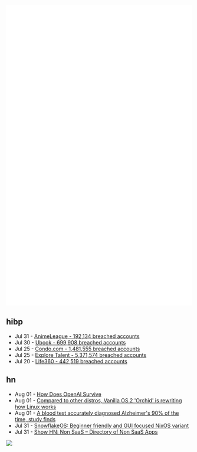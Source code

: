 ![Metrics](https://raw.githubusercontent.com/phixion/phixion/master/metrics.svg)

## hibp

<!--
for https://github.com/phixion/phixion/blob/main/.github/workflows/feeds.yml
-->
<!--START_SECTION:haveibeenpwnd-->
- Jul 31 - [AnimeLeague - 192,134 breached accounts](https://haveibeenpwned.com/PwnedWebsites#AnimeLeague)
- Jul 30 - [Ubook - 699,908 breached accounts](https://haveibeenpwned.com/PwnedWebsites#Ubook)
- Jul 25 - [Condo.com - 1,481,555 breached accounts](https://haveibeenpwned.com/PwnedWebsites#CondoCom)
- Jul 25 - [Explore Talent - 5,371,574 breached accounts](https://haveibeenpwned.com/PwnedWebsites#ExploreTalent)
- Jul 20 - [Life360 - 442,519 breached accounts](https://haveibeenpwned.com/PwnedWebsites#Life360)
<!--END_SECTION:haveibeenpwnd-->

## hn

<!--
for https://github.com/phixion/phixion/blob/main/.github/workflows/feeds.yml
-->
<!--START_SECTION:hn-->
- Aug 01 - [How Does OpenAI Survive](https://www.wheresyoured.at/to-serve-altman/)
- Aug 01 - [Compared to other distros, Vanilla OS 2 'Orchid' is rewriting how Linux works](https://www.theregister.com/2024/07/31/vanilla_os_friendly_radical/)
- Aug 01 - [A blood test accurately diagnosed Alzheimer's 90% of the time, study finds](https://www.nytimes.com/2024/07/28/health/alzheimers-blood-test.html)
- Jul 31 - [SnowflakeOS: Beginner friendly and GUI focused NixOS variant](https://snowflakeos.org/)
- Jul 31 - [Show HN: Non SaaS – Directory of Non SaaS Apps](https://nonsaas.com)
<!--END_SECTION:hn-->

<!--
for https://yhype.me
-->
![](https://hit.yhype.me/github/profile?user_id=13013670)
